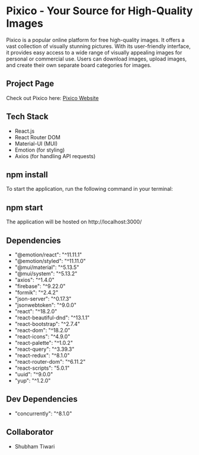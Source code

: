 # Pixico - Your Source for High-Quality Images

Pixico is a popular online platform for free high-quality images. It offers a vast collection of visually stunning pictures. With its user-friendly interface, it provides easy access to a wide range of visually appealing images for personal or commercial use. Users can download images, upload images, and create their own separate board categories for images.

## Project Page

Check out Pixico here: [Pixico Website](https://gallery-lac-five.vercel.app)

## Tech Stack

- React.js
- React Router DOM
- Material-UI (MUI)
- Emotion (for styling)
- Axios (for handling API requests)

## npm install

To start the application, run the following command in your terminal:

## npm start

The application will be hosted on http://localhost:3000/

## Dependencies

- "@emotion/react": "^11.11.1"
- "@emotion/styled": "^11.11.0"
- "@mui/material": "^5.13.5"
- "@mui/system": "^5.13.2"
- "axios": "^1.4.0"
- "firebase": "^9.22.0"
- "formik": "^2.4.2"
- "json-server": "^0.17.3"
- "jsonwebtoken": "^9.0.0"
- "react": "^18.2.0"
- "react-beautiful-dnd": "^13.1.1"
- "react-bootstrap": "^2.7.4"
- "react-dom": "^18.2.0"
- "react-icons": "^4.9.0"
- "react-palette": "^1.0.2"
- "react-query": "^3.39.3"
- "react-redux": "^8.1.0"
- "react-router-dom": "^6.11.2"
- "react-scripts": "5.0.1"
- "uuid": "^9.0.0"
- "yup": "^1.2.0"

## Dev Dependencies

- "concurrently": "^8.1.0"

## Collaborator

- Shubham Tiwari
